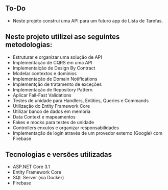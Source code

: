 
## To-Do
*   Neste projeto construi uma API para um futuro app de Lista de Tarefas. 

## Neste projeto utilizei ase seguintes metodologias:
*   Estruturar e organizar uma solução de API
*   Implementação de CQRS em uma API
*   Implementalção de Design By Contract
*   Modelar contextos e domínios
*   Implementação de Domain Notifications
*   Implementção de tratamento de exceções
*   Implementação de  Repository Pattern
*   Aplicar Fail-Fast Validations
*   Testes de unidade para Handlers, Entities, Queries e Commands
*   Utilização do Entity Framework Core
*   Utilizar banco de dados em memória
*   Data Context e mapeamentos
*   Fakes e mocks para testes de unidade
*   Controllers enxutos e organizar responsabilidades
*   Implementação de login através de um provedor externo (Google) com Firebase

## Tecnologias e versões utilizadas
*   ASP.NET Core 3.1
*   Entity Framework Core
*   SQL Server (via Docker)
*   Firebase
